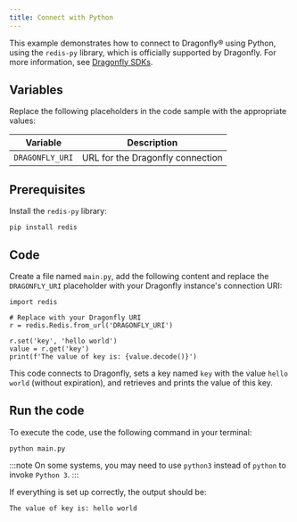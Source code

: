 ```yaml
---
title: Connect with Python
---
```


This example demonstrates how to connect to Dragonfly® using Python,
using the `redis-py` library, which is officially supported by
Dragonfly. For more information, see [Dragonfly
SDKs](https://www.dragonflydb.io/docs/development/sdks).

## Variables

Replace the following placeholders in the code sample with the
appropriate values:

 | Variable        | Description                      |
 | --------------- | -------------------------------- |
 | `DRAGONFLY_URI` | URL for the Dragonfly connection |

## Prerequisites

Install the `redis-py` library:

```
pip install redis
```

## Code

Create a file named `main.py`, add the following content and replace
the `DRAGONFLY_URI` placeholder with your Dragonfly instance's
connection URI:

```
import redis

# Replace with your Dragonfly URI
r = redis.Redis.from_url('DRAGONFLY_URI')

r.set('key', 'hello world')
value = r.get('key')
print(f'The value of key is: {value.decode()}')
```

This code connects to Dragonfly, sets a key named `key` with the value
`hello world` (without expiration), and retrieves and prints the
value of this key.

## Run the code

To execute the code, use the following command in your terminal:

```
python main.py
```

:::note
On some systems, you may need to use `python3` instead of `python` to
invoke `Python 3`.
:::

If everything is set up correctly, the output should be:

```
The value of key is: hello world
```
